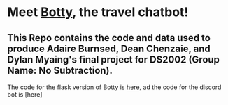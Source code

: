 # Meet [Botty](http://34.67.243.124:5000), the travel chatbot! 
## This Repo contains the code and data used to produce Adaire Burnsed, Dean Chenzaie, and Dylan Myaing's final project for DS2002 (Group Name: No Subtraction). 
The code for the flask version of Botty is [here](https://github.com/deancuva/Final_Data_Project/blob/f6d5fff64d6074c9f31114db568815f1f6246e54/FinalProjectFlaslk/myapp/app.py), ad the code for the discord bot is [here]
